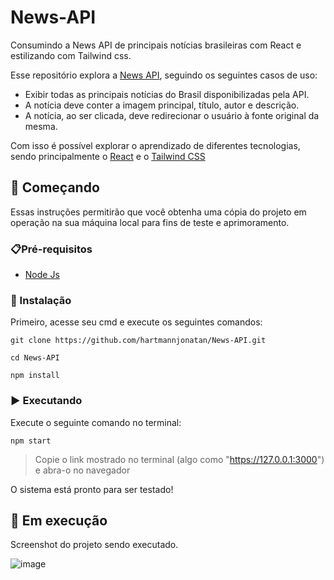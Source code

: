 # News-API
Consumindo a News API de principais notícias brasileiras com React e estilizando com Tailwind css.

Esse repositório explora a [News API](newsapi.org), seguindo os seguintes casos de uso:
- Exibir todas as principais notícias do Brasil disponibilizadas pela API.
- A notícia deve conter a imagem principal, título, autor e descrição.
- A notícia, ao ser clicada, deve redirecionar o usuário à fonte original da mesma.

Com isso é possível explorar o aprendizado de diferentes tecnologias, sendo principalmente o [React](https://pt-br.reactjs.org/) e o [Tailwind CSS](https://tailwindcss.com/)

## :rocket: Começando
Essas instruções permitirão que você obtenha uma cópia do projeto em operação na sua máquina local para fins de teste e aprimoramento.

### 📋Pré-requisitos
- [Node Js](nodejs.org)

### :wrench: Instalação

Primeiro, acesse seu cmd e execute os seguintes comandos:
```
git clone https://github.com/hartmannjonatan/News-API.git
```

```
cd News-API
```

```
npm install
```

### :arrow_forward: Executando
Execute o seguinte comando no terminal:
```
npm start
```
> Copie o link mostrado no terminal (algo como "https://127.0.0.1:3000") e abra-o no navegador

O sistema está pronto para ser testado!

## :mag_right: Em execução
Screenshot do projeto sendo executado.

![image](https://user-images.githubusercontent.com/89183359/216384336-7846267d-a7b0-4683-9a7e-bdfb584e9e53.png)


